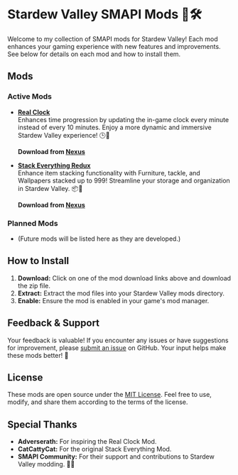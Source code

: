 # Stardew Valley SMAPI Mods 🌾🛠️

Welcome to my collection of SMAPI mods for Stardew Valley! Each mod enhances your gaming experience with new features and improvements. See below for details on each mod and how to install them.

## Mods

### Active Mods

* **[Real Clock](./RealClock)**  
  Enhances time progression by updating the in-game clock every minute instead of every 10 minutes. Enjoy a more dynamic and immersive Stardew Valley experience! 🕒🌱
  
  **Download from [Nexus](https://www.nexusmods.com/stardewvalley/mods/21726)**

* **[Stack Everything Redux](./StackEverythingRedux)**  
  Enhance item stacking functionality with Furniture, tackle, and Wallpapers stacked up to 999! Streamline your storage and organization in Stardew Valley. 📦🌱
  
  **Download from [Nexus](https://www.nexusmods.com/stardewvalley/mods/22381)**

### Planned Mods
* (Future mods will be listed here as they are developed.)

## How to Install

1. **Download:** Click on one of the mod download links above and download the zip file.
2. **Extract:** Extract the mod files into your Stardew Valley mods directory.
3. **Enable:** Ensure the mod is enabled in your game's mod manager.

## Feedback & Support

Your feedback is valuable! If you encounter any issues or have suggestions for improvement, please [submit an issue](https://github.com/thimadera/StardewMods/issues) on GitHub. Your input helps make these mods better! 🌟

## License

These mods are open source under the [MIT License](LICENSE). Feel free to use, modify, and share them according to the terms of the license.

## Special Thanks

- **Adverserath:** For inspiring the Real Clock Mod.
- **CatCattyCat:** For the original Stack Everything Mod.
- **SMAPI Community:** For their support and contributions to Stardew Valley modding. 🌱✨
